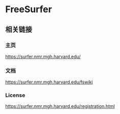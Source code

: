 # FreeSurfer

## 相关链接

### 主页

https://surfer.nmr.mgh.harvard.edu/

### 文档

https://surfer.nmr.mgh.harvard.edu/fswiki

### License

https://surfer.nmr.mgh.harvard.edu/registration.html




